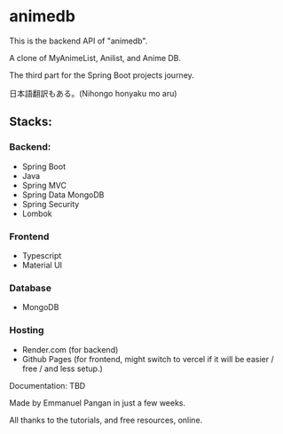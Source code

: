 # animedb

This is the backend API of "animedb".

A clone of MyAnimeList, Anilist, and Anime DB.

The third part for the Spring Boot projects journey.

日本語翻訳もある。(Nihongo honyaku mo aru)

## Stacks:

### Backend:
- Spring Boot
- Java
- Spring MVC
- Spring Data MongoDB
- Spring Security
- Lombok

### Frontend
 - Typescript
 - Material UI

### Database
- MongoDB

### Hosting
- Render.com (for backend) 
- Github Pages (for frontend, might switch to vercel if it will be easier / free / and less setup.)

Documentation: TBD

Made by Emmanuel Pangan in just a few weeks.

All thanks to the tutorials, and free resources, online.